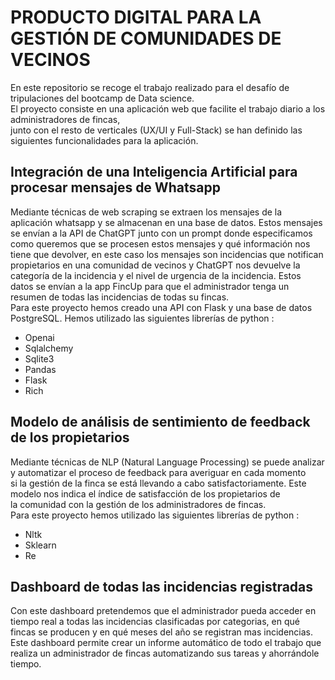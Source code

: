 # PRODUCTO DIGITAL PARA LA GESTIÓN DE COMUNIDADES DE VECINOS

En este repositorio se recoge el trabajo realizado para el desafío de tripulaciones del bootcamp de Data science.<br>
El proyecto consiste en una aplicación web que facilite el trabajo diario a los administradores de fincas,<br>
junto con el resto de verticales (UX/UI y Full-Stack) se han definido las siguientes funcionalidades para la aplicación.<br>


## Integración de una Inteligencia Artificial para procesar mensajes de Whatsapp <br>
Mediante técnicas de web scraping se extraen los mensajes de la aplicación whatsapp y se almacenan en una base de datos. Estos mensajes<br>
se envían a la API de ChatGPT junto con un prompt donde especificamos como queremos que se procesen estos mensajes y qué información nos<br>
tiene que devolver, en este caso los mensajes son incidencias que notifican propietarios en una comunidad de vecinos y ChatGPT nos devuelve la<br>
categoría de la incidencia y el nivel de urgencia de la incidencia. Estos datos se envían a la app FincUp para que el administrador tenga un<br>
resumen de todas las incidencias de todas su fincas.<br>
Para este proyecto hemos creado una API con Flask y una base de datos PostgreSQL. Hemos utilizado las siguientes librerías de python : <br>
- Openai                     
- Sqlalchemy        
- Sqlite3 
- Pandas
- Flask
- Rich

## Modelo de análisis de sentimiento de feedback de los propietarios <br>
Mediante técnicas de NLP (Natural Language Processing) se puede analizar y automatizar el proceso de feedback para averiguar en cada momento <br>
si la gestión de la finca se está llevando a cabo satisfactoriamente. Este modelo nos indica el índice de satisfacción de los propietarios de <br>
la comunidad con la gestión de los administradores de fincas.<br>
Para este proyecto hemos utilizado las siguientes librerías de python : <br> 
- Nltk
- Sklearn
- Re

## Dashboard de todas las incidencias registradas<br>
Con este dashboard pretendemos que el administrador pueda acceder en tiempo real a todas las incidencias clasificadas por categorias, en qué fincas
se producen y en qué meses del año se registran mas incidencias. Este dashboard permite crear un informe automático de todo el trabajo que realiza
un administrador de fincas automatizando sus tareas y ahorrándole tiempo.
